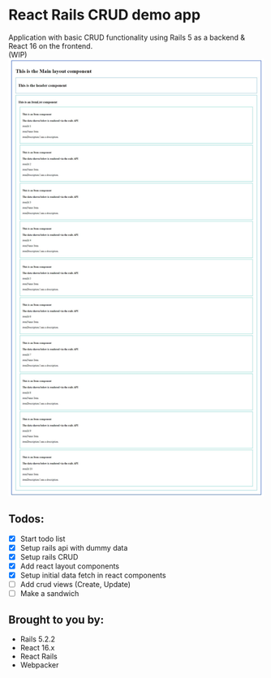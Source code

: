 # React Rails CRUD demo app
Application with basic CRUD functionality using Rails 5 as a backend & React 16 on the frontend.  
 (WIP)
![](docs/screenshots/react_layout_v0.1.jpg)
## Todos:
- [x] Start todo list
- [x] Setup rails api with dummy data
- [x] Setup rails CRUD
- [x] Add react layout components
- [x] Setup initial data fetch in react components
- [ ] Add crud views (Create, Update)
- [ ] Make a sandwich  
 
## Brought to you by:
- Rails 5.2.2
- React 16.x
- React Rails
- Webpacker